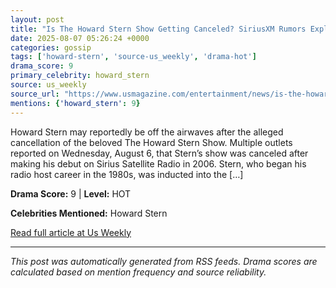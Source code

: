 ```yaml
---
layout: post
title: "Is The Howard Stern Show Getting Canceled? SiriusXM Rumors Explained"
date: 2025-08-07 05:26:24 +0000
categories: gossip
tags: ['howard-stern', 'source-us_weekly', 'drama-hot']
drama_score: 9
primary_celebrity: howard_stern
source: us_weekly
source_url: "https://www.usmagazine.com/entertainment/news/is-the-howard-stern-show-getting-canceled-siriusxm-rumors-explained/"
mentions: {'howard_stern': 9}
---
```


Howard Stern may reportedly be off the airwaves after the alleged cancellation of the beloved The Howard Stern Show. Multiple outlets reported on Wednesday, August 6, that Stern’s show was canceled after making his debut on Sirius Satellite Radio in 2006. Stern, who began his radio host career in the 1980s, was inducted into the [&#8230;]

**Drama Score:** 9 | **Level:** HOT

**Celebrities Mentioned:** Howard Stern

[Read full article at Us Weekly](https://www.usmagazine.com/entertainment/news/is-the-howard-stern-show-getting-canceled-siriusxm-rumors-explained/)

---
*This post was automatically generated from RSS feeds. Drama scores are calculated based on mention frequency and source reliability.*
